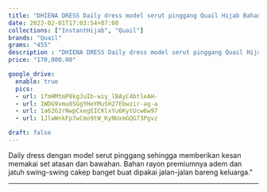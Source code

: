 ```yaml
---
title: "DHIENA DRESS Daily dress model serut pinggang Quail Hijab Bahan rayon"
date: 2023-02-01T17:03:54+07:00
collections: ["InstantHijab", "Quail"]
brands: "Quail"
grams: "455"
description : "DHIENA DRESS Daily dress model serut pinggang Quail Hijab Bahan rayon"
price: "170,000.00"

google_drive:
  enable: true
  pics:
  - url: 1fmHMtmP8kgJuIb-wiy_lBAyC4btleAH-
  - url: 1WDG9vmu8SGgYHeYMuSH27Ebwzir-ag-a
  - url: 1a6262rNwpCxegEICKlxYu6KytUcw6w97
  - url: 1JlwWnkFp7wCmo9tW_KyNUxmGQG73Pgvz

draft: false
---
```


Daily dress dengan model serut pinggang sehingga memberikan kesan memakai set atasan dan bawahan. Bahan rayon premiumnya adem dan jatuh swing-swing cakep banget buat dipakai jalan-jalan bareng keluarga."

----------    
 
